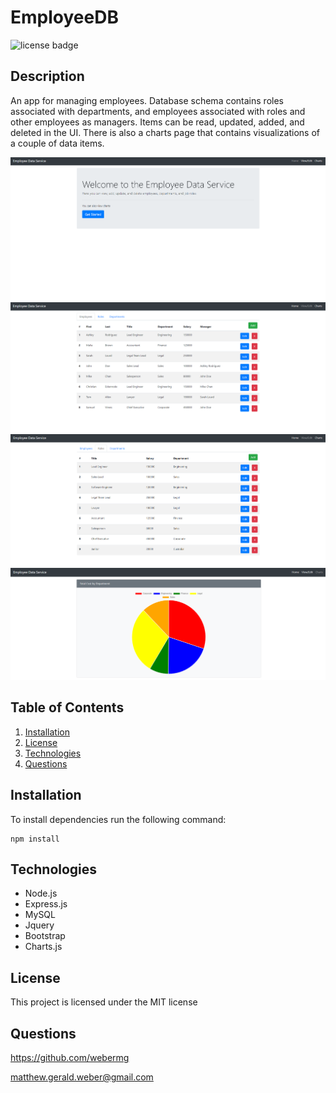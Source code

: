 # EmployeeDB
![license badge](https://img.shields.io/badge/license-MIT-green)

## Description

An app for managing employees. Database schema contains roles associated with departments, and employees associated with roles and other employees as managers. Items can be read, updated, added, and deleted in the UI. There is also a charts page that contains visualizations of a couple of data items.

![home](images/empDBHome.png?raw=true)
![view employees](images/empDBViewEmp.png?raw=true)
![view roles](images/empDBViewRole.png?raw=true)
![charts](images/empDBCharts.png?raw=true)

## Table of Contents
1. [Installation](#Installation)
2. [License](#License)
3. [Technologies](#Technologies)
4. [Questions](#Questions)

## Installation
To install dependencies run the following command:
```
npm install
```

## Technologies
* Node.js
* Express.js
* MySQL
* Jquery
* Bootstrap
* Charts.js

## License
This project is licensed under the MIT license

## Questions
https://github.com/webermg

matthew.gerald.weber@gmail.com
